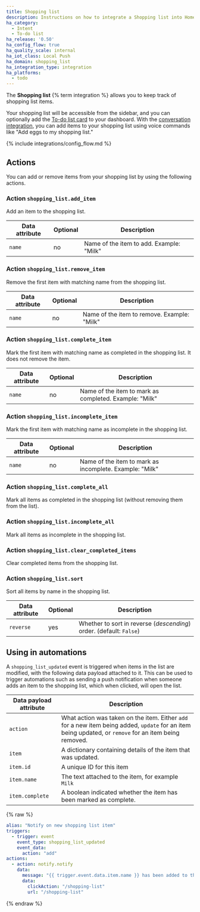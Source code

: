 ```yaml
---
title: Shopping list
description: Instructions on how to integrate a Shopping list into Home Assistant using Intent.
ha_category:
  - Intent
  - To-do list
ha_release: '0.50'
ha_config_flow: true
ha_quality_scale: internal
ha_iot_class: Local Push
ha_domain: shopping_list
ha_integration_type: integration
ha_platforms:
  - todo
---
```


The **Shopping list** {% term integration %} allows you to keep track of shopping list items.

Your shopping list will be accessible from the sidebar, and you can optionally add the [To-do list card](/dashboards/todo-list/) to your dashboard. With the [conversation integration](/integrations/conversation/), you can add items to your shopping list using voice commands like "Add eggs to my shopping list."

{% include integrations/config_flow.md %}

## Actions

You can add or remove items from your shopping list by using the following actions.

### Action `shopping_list.add_item`

Add an item to the shopping list.

| Data attribute | Optional | Description                              |
| ---------------------- | -------- | ---------------------------------------- |
| `name`                 | no       | Name of the item to add. Example: "Milk" |

### Action `shopping_list.remove_item`

Remove the first item with matching name from the shopping list.

| Data attribute | Optional | Description                                 |
| ---------------------- | -------- | ------------------------------------------- |
| `name`                 | no       | Name of the item to remove. Example: "Milk" |

### Action `shopping_list.complete_item`

Mark the first item with matching name as completed in the shopping list. It does not remove the item.

| Data attribute | Optional | Description                                            |
| ---------------------- | -------- | ------------------------------------------------------ |
| `name`                 | no       | Name of the item to mark as completed. Example: "Milk" |

### Action `shopping_list.incomplete_item`

Mark the first item with matching name as incomplete in the shopping list.

| Data attribute | Optional | Description                                             |
| ---------------------- | -------- | ------------------------------------------------------- |
| `name`                 | no       | Name of the item to mark as incomplete. Example: "Milk" |

### Action `shopping_list.complete_all`

Mark all items as completed in the shopping list (without removing them from the list).

### Action `shopping_list.incomplete_all`

Mark all items as incomplete in the shopping list.

### Action `shopping_list.clear_completed_items`

Clear completed items from the shopping list.

### Action `shopping_list.sort`

Sort all items by name in the shopping list.

| Data attribute | Optional | Description                                                         |
| ---------------------- | -------- | ------------------------------------------------------------------- |
| `reverse`              | yes      | Whether to sort in reverse (_descending_) order. (default: `False`) |

## Using in automations

A `shopping_list_updated` event is triggered when items in the list are modified, with the following data payload attached to it. This can be used to trigger automations such as sending a push notification when someone adds an item to the shopping list, which when clicked, will open the list.

| Data payload attribute | Description                                                                                                                                            |
| ---------------------- | ------------------------------------------------------------------------------------------------------------------------------------------------------ |
| `action`               | What action was taken on the item. Either `add` for a new item being added, `update` for an item being updated, or `remove` for an item being removed. |
| `item`                 | A dictionary containing details of the item that was updated.                                                                                          |
| `item.id`              | A unique ID for this item                                                                                                                              |
| `item.name`            | The text attached to the item, for example `Milk`                                                                                                      |
| `item.complete`        | A boolean indicated whether the item has been marked as complete.                                                                                      |

{% raw %}

```yaml
alias: "Notify on new shopping list item"
triggers:
  - trigger: event
    event_type: shopping_list_updated
    event_data:
      action: "add"
actions:
  - action: notify.notify
    data:
      message: "{{ trigger.event.data.item.name }} has been added to the shopping list"
      data:
        clickAction: "/shopping-list"
        url: "/shopping-list"
```

{% endraw %}
